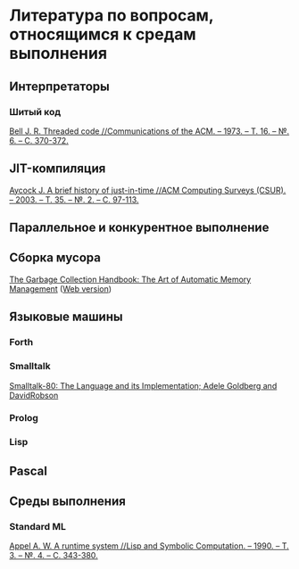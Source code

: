 # Литература по вопросам, относящимся к средам выполнения

## Интерпретаторы

### Шитый код

[Bell J. R. Threaded code //Communications of the ACM. – 1973. – Т. 16. – №. 6. – С. 370-372.](http://home.iae.nl/users/mhx/Forth_Bell.pdf)

## JIT-компиляция

[Aycock J. A brief history of just-in-time //ACM Computing Surveys (CSUR). – 2003. – Т. 35. – №. 2. – С. 97-113.](https://prism.ucalgary.ca/bitstream/handle/1880/45368/2001-689-12.pdf?sequence=2&isAllowed=y)

## Параллельное и конкурентное выполнение

## Сборка мусора

[The Garbage Collection Handbook: The Art of Automatic Memory Management](https://www.amazon.com/Garbage-Collection-Handbook-Management-Algorithms/dp/1420082795) ([Web version](http://gchandbook.org/))

## Языковые машины

### Forth

### Smalltalk

[Smalltalk-80: The Language and its Implementation; Adele Goldberg and DavidRobson](http://stephane.ducasse.free.fr/FreeBooks/BlueBook/Bluebook.pdf)

### Prolog

### Lisp

## Pascal

## Среды выполнения

### Standard ML

[Appel A. W. A runtime system //Lisp and Symbolic Computation. – 1990. – Т. 3. – №. 4. – С. 343-380.](http://citeseerx.ist.psu.edu/viewdoc/download?doi=10.1.1.35.4846&rep=rep1&type=pdf)
